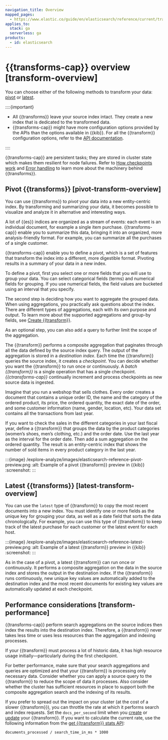 ```yaml
---
navigation_title: Overview
mapped_pages:
  - https://www.elastic.co/guide/en/elasticsearch/reference/current/transform-overview.html
applies_to:
  stack: ga
  serverless: ga
products:
  - id: elasticsearch
---
```


# {{transforms-cap}} overview [transform-overview]

You can choose either of the following methods to transform your data: [pivot](#pivot-transform-overview) or [latest](#latest-transform-overview).

::::{important}

* All {{transforms}} leave your source index intact. They create a new index that is dedicated to the transformed data.
* {{transforms-cap}} might have more configuration options provided by the APIs than the options available in {{kib}}. For all the {{transform}} configuration options, refer to the [API documentation](https://www.elastic.co/docs/api/doc/elasticsearch/group/endpoint-transform).

::::

{{transforms-cap}} are persistent tasks; they are stored in cluster state which makes them resilient for node failures. Refer to [How checkpoints work](transform-checkpoints.md) and [Error handling](transform-checkpoints.md#ml-transform-checkpoint-errors) to learn more about the machinery behind {{transforms}}.

## Pivot {{transforms}} [pivot-transform-overview]

You can use {{transforms}} to *pivot* your data into a new entity-centric index. By transforming and summarizing your data, it becomes possible to visualize and analyze it in alternative and interesting ways.

A lot of {{es}} indices are organized as a stream of events: each event is an individual document, for example a single item purchase. {{transforms-cap}} enable you to summarize this data, bringing it into an organized, more analysis-friendly format. For example, you can summarize all the purchases of a single customer.

{{transforms-cap}} enable you to define a pivot, which is a set of features that transform the index into a different, more digestible format. Pivoting results in a summary of your data in a new index.

To define a pivot, first you select one or more fields that you will use to group your data. You can select categorical fields (terms) and numerical fields for grouping. If you use numerical fields, the field values are bucketed using an interval that you specify.

The second step is deciding how you want to aggregate the grouped data. When using aggregations, you practically ask questions about the index. There are different types of aggregations, each with its own purpose and output. To learn more about the supported aggregations and group-by fields, see [Create {{transform}}](https://www.elastic.co/docs/api/doc/elasticsearch/operation/operation-transform-put-transform).

As an optional step, you can also add a query to further limit the scope of the aggregation.

The {{transform}} performs a composite aggregation that paginates through all the data defined by the source index query. The output of the aggregation is stored in a *destination index*. Each time the {{transform}} queries the source index, it creates a *checkpoint*. You can decide whether you want the {{transform}} to run once or continuously. A *batch {{transform}}* is a single operation that has a single checkpoint. *{{ctransforms-cap}}* continually increment and process checkpoints as new source data is ingested.

Imagine that you run a webshop that sells clothes. Every order creates a document that contains a unique order ID, the name and the category of the ordered product, its price, the ordered quantity, the exact date of the order, and some customer information (name, gender, location, etc). Your data set contains all the transactions from last year.

If you want to check the sales in the different categories in your last fiscal year, define a {{transform}} that groups the data by the product categories (women’s shoes, men’s clothing, etc.) and the order date. Use the last year as the interval for the order date. Then add a sum aggregation on the ordered quantity. The result is an entity-centric index that shows the number of sold items in every product category in the last year.

:::{image} /explore-analyze/images/elasticsearch-reference-pivot-preview.png
:alt: Example of a pivot {{transform}} preview in {{kib}}
:screenshot:
:::

## Latest {{transforms}} [latest-transform-overview]

You can use the `latest` type of {{transform}} to copy the most recent documents into a new index. You must identify one or more fields as the unique key for grouping your data, as well as a date field that sorts the data chronologically. For example, you can use this type of {{transform}} to keep track of the latest purchase for each customer or the latest event for each host.

:::{image} /explore-analyze/images/elasticsearch-reference-latest-preview.png
:alt: Example of a latest {{transform}} preview in {{kib}}
:screenshot:
:::

As in the case of a pivot, a latest {{transform}} can run once or continuously. It performs a composite aggregation on the data in the source index and stores the output in the destination index. If the {{transform}} runs continuously, new unique key values are automatically added to the destination index and the most recent documents for existing key values are automatically updated at each checkpoint.

## Performance considerations [transform-performance]

{{transforms-cap}} perform search aggregations on the source indices then index the results into the destination index. Therefore, a {{transform}} never takes less time or uses less resources than the aggregation and indexing processes.

If your {{transform}} must process a lot of historic data, it has high resource usage initially—particularly during the first checkpoint.

For better performance, make sure that your search aggregations and queries are optimized and that your {{transform}} is processing only necessary data. Consider whether you can apply a source query to the {{transform}} to reduce the scope of data it processes. Also consider whether the cluster has sufficient resources in place to support both the composite aggregation search and the indexing of its results.

If you prefer to spread out the impact on your cluster (at the cost of a slower {{transform}}), you can throttle the rate at which it performs search and index requests. Set the `docs_per_second` limit when you [create](https://www.elastic.co/docs/api/doc/elasticsearch/operation/operation-transform-put-transform) or [update](https://www.elastic.co/docs/api/doc/elasticsearch/operation/operation-transform-update-transform) your {{transform}}. If you want to calculate the current rate, use the following information from the [get {{transform}} stats API](https://www.elastic.co/docs/api/doc/elasticsearch/operation/operation-transform-get-transform-stats):

```
documents_processed / search_time_in_ms * 1000
```
